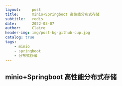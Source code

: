 ```yaml
---
layout:     post
title:      minio+Springboot 高性能分布式存储
subtitle:   redis
date:       2022-03-07
author:     Claire
header-img: img/post-bg-github-cup.jpg
catalog: true
tags:
    - minio
    - springboot
    - 分布式存储
---
```


## minio+Springboot 高性能分布式存储

